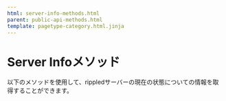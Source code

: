 ```yaml
---
html: server-info-methods.html
parent: public-api-methods.html
template: pagetype-category.html.jinja
---
```

# Server Infoメソッド

以下のメソッドを使用して、rippledサーバーの現在の状態についての情報を取得することができます。
